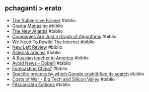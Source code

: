 ## pchaganti > erato

- [The Subversive Farmer](https://thesubversivefarmer.net/blog/cultivating-beauty) #biblio
- [Granta Magazine](https://granta.com/) #biblio
- [The New Atlantis](https://www.thenewatlantis.com/) #biblio
- [Companies Are Just a Graph of Algorithms](https://danielmiessler.com/p/companies-graph-of-algorithms) #biblio
- [We Need To Rewild The Internet](https://www.noemamag.com/we-need-to-rewild-the-internet) #biblio
- [New Left Review](https://newleftreview.org/) #biblio
- [Asterisk articles](https://asteriskmag.com/articles) #biblio
- [A Russian teacher in America](https://faculty.utrgv.edu/eleftherios.gkioulekas/OGS/Misc/ARUSSIAN.PDF) #biblio
- [Avoid News - Dobelli](https://web.archive.org/web/20130117104220/http://dobelli.com/wp-content/uploads/2010/08/Avoid_News_Part1_TEXT.pdf) #biblio
- [Forecasting China?](https://newleftreview.org/sidecar/posts/forecasting-china) #biblio
- [Specific process by which Google enshittified its search](https://pluralistic.net/2024/04/24/naming-names/) #biblio
- [Costs of War - Big Tech and Silicon Valley](https://watson.brown.edu/costsofwar/files/cow/imce/papers/2023/2024/Silicon%20Valley%20MIC.pdf) #biblio
- [Fitzcarraldo Editions](https://fitzcarraldoeditions.com/) #biblio
